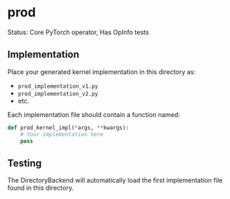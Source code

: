 # prod

Status: Core PyTorch operator, Has OpInfo tests

## Implementation

Place your generated kernel implementation in this directory as:
- `prod_implementation_v1.py`
- `prod_implementation_v2.py`
- etc.

Each implementation file should contain a function named:
```python
def prod_kernel_impl(*args, **kwargs):
    # Your implementation here
    pass
```

## Testing

The DirectoryBackend will automatically load the first implementation file found in this directory.

